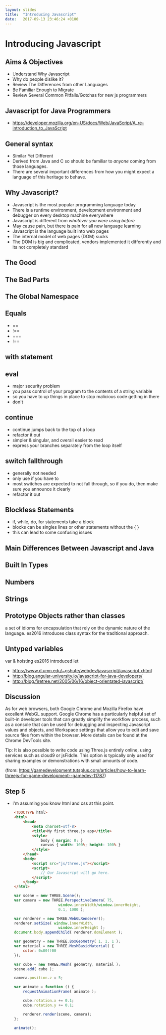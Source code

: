 ```yaml
---
layout: slides
title:  "Introducing Javascript"
date:   2017-09-13 23:46:24 +0100
---
```



# Introducing Javascript


## Aims & Objectives
- Understand Why Javascript
- Why do people dislike it?
- Review The Differences from other Languages
- Be Familiar Enough to Migrate
- Review Several Common Pitfalls/Gotchas for new js programmers

## Javascript for Java Programmers

- https://developer.mozilla.org/en-US/docs/Web/JavaScript/A_re-introduction_to_JavaScript

## General syntax

- Similar Yet Different
- Derived from Java and C so should be familiar to _anyone_ coming from those languages.
- There are several important differences from how you might expect a language of this heritage to behave.


## Why Javascript?

- Javascript is the most popular programming language today
- There is a runtime environment, development environment and debugger on every desktop machine everywhere
- Javascript is different from _whatever you were using before_
- May cause pain, but there is pain for all new language learning
- Javascript is the language built into web pages
- The internal model of web pages (DOM) sucks
- The DOM is big and complicated, vendors implemented it differently and its not completely standard

## The Good


## The Bad Parts


## The Global Namespace



## Equals

- ==
- !==
- ===
- !==


## with statement



## eval

- major security problem
- you pass control of your program to the contents of a string variable
- so you have to up things in place to stop malicious code getting in there
- don't


## continue

- continue jumps back to the top of a loop
- refactor it out
- simpler & singular, and overall easier to read
- express your branches separately from the loop itself


## switch fallthrough

- generally not needed
- only use if you have to
- most switches are expected to not fall through, so if you do, then make sure you announce it clearly
- refactor it out



## Blockless Statements

- if, while, do, for statements take a block
- blocks can be singles lines or other statements without the { }
- this can lead to some confusing issues

## Main Differences Between Javascript and Java

## Built In Types

## Numbers

## Strings

## Prototype Objects rather than classes

a set of idioms for encapsulation that rely on the dynamic nature of the language. es2016 introduces class syntax for the traditional approach.

## Untyped variables

var & hoisting
es2016 introduced let





- https://www.d.umn.edu/~gshute/webdev/javascript/javascript.xhtml
- http://blog.angular-university.io/javascript-for-java-developers/
- http://blog.firetree.net/2005/06/16/object-orientated-javascript/



## Discussion

As for web browsers, both Google Chrome and Mozilla Firefox have excellent WebGL support. Google Chrome has a particularly helpful set of built-in developer tools that can greatly simplify the workflow process, such as a console that can be used for debugging and inspecting Javascript values and objects, and Workspace settings that allow you to edit and save source files from within the browser. More details can be found at the Chrome DevTools site.

Tip: It is also possible to write code using Three.js entirely online, using services such as cloud9 or jsFiddle. This option is typically only used for sharing examples or demonstrations with small amounts of code.

(from: https://gamedevelopment.tutsplus.com/articles/how-to-learn-threejs-for-game-development--gamedev-11787)

## Step 5
- I'm assuming you know html and css at this point.

~~~ html
    <!DOCTYPE html>
    <html>
    	<head>
    		<meta charset=utf-8>
    		<title>My first three.js app</title>
    		<style>
    			body { margin: 0; }
    			canvas { width: 100%; height: 100% }
    		</style>
    	</head>
    	<body>
    		<script src="js/three.js"></script>
    		<script>
    			// Our Javascript will go here.
    		</script>
        </body>
    </html>
~~~    

~~~ javascript
    var scene = new THREE.Scene();
    var camera = new THREE.PerspectiveCamera( 75,
                        window.innerWidth/window.innerHeight,
                        0.1, 1000 );

    var renderer = new THREE.WebGLRenderer();
    renderer.setSize( window.innerWidth,
                        window.innerHeight );
    document.body.appendChild( renderer.domElement );
~~~

~~~ javascript
    var geometry = new THREE.BoxGeometry( 1, 1, 1 );
    var material = new THREE.MeshBasicMaterial( {
        color: 0x00ff00
    });

    var cube = new THREE.Mesh( geometry, material );
    scene.add( cube );

    camera.position.z = 5;
~~~

~~~ javascript
    var animate = function () {
        requestAnimationFrame( animate );

        cube.rotation.x += 0.1;
        cube.rotation.y += 0.1;

        renderer.render(scene, camera);
    };

    animate();
~~~
